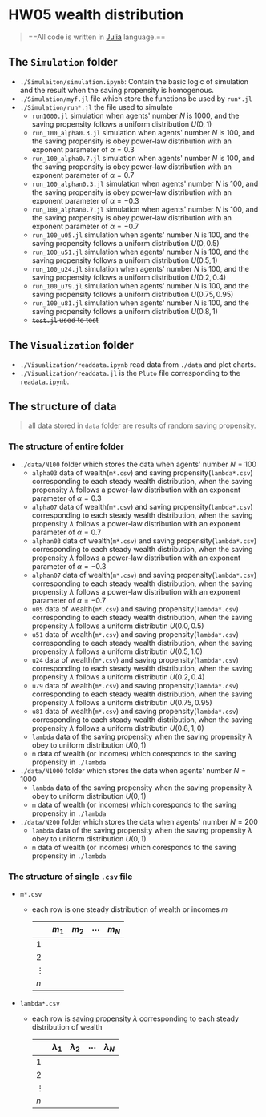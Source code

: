# HW05 wealth distribution
> ==All code is written in [Julia](https://julialang.org/) language.==

## The `Simulation` folder
- `./Simulaiton/simulation.ipynb`: Contain the basic logic of simulation and the result when the saving propensity is homogenous.
- `./Simulation/myf.jl` file which store the functions be used by `run*.jl`
- `./Simulation/run*.jl` the file used to simulate
    - `run1000.jl` simulation when agents' number $N$ is $1000$, and the saving propensity follows a uniform distribution $U(0,1)$ 
    - `run_100_alpha0.3.jl` simulation when agents' number $N$ is $100$, and the saving propensity is obey power-law distribution with an exponent parameter of $\alpha = 0.3$ 
    - `run_100_alpha0.7.jl` simulation when agents' number $N$ is $100$, and the saving propensity is obey power-law distribution with an exponent parameter of $\alpha = 0.7$ 
    - `run_100_alphan0.3.jl` simulation when agents' number $N$ is $100$, and the saving propensity is obey power-law distribution with an exponent parameter of $\alpha = -0.3$ 
    - `run_100_alphan0.7.jl` simulation when agents' number $N$ is $100$, and the saving propensity is obey power-law distribution with an exponent parameter of $\alpha = -0.7$ 
    - `run_100_u05.jl` simulation when agents' number $N$ is $100$, and the saving propensity follows a uniform distribution $U(0,0.5)$ 
    - `run_100_u51.jl` simulation when agents' number $N$ is $100$, and the saving propensity follows a uniform distribution $U(0.5,1)$ 
    - `run_100_u24.jl` simulation when agents' number $N$ is $100$, and the saving propensity follows a uniform distribution $U(0.2,0.4)$ 
    - `run_100_u79.jl` simulation when agents' number $N$ is $100$, and the saving propensity follows a uniform distribution $U(0.75,0.95)$ 
    - `run_100_u81.jl` simulation when agents' number $N$ is $100$, and the saving propensity follows a uniform distribution $U(0.8,1)$ 
    - ~~`test.jl` used to test~~

## The `Visualization` folder
- `./Visualization/readdata.ipynb` read data from `./data` and plot charts.
- `./Visualization/readdata.jl` is the `Pluto` file corresponding to the `readata.ipynb`.

## The structure of data
> all data stored in `data` folder are results of random saving propensity.

### The structure of entire folder
- `./data/N100` folder which stores the data when agents' number $N = 100$ 
    - `alpha03` data of wealth(`m*.csv`) and saving propensity(`lambda*.csv`) corresponding to each steady wealth distribution, when the saving propensity $\lambda$  follows a power-law distribution with an exponent parameter of $\alpha = 0.3$ 
    - `alpha07` data of wealth(`m*.csv`) and saving propensity(`lambda*.csv`) corresponding to each steady wealth distribution, when the saving propensity $\lambda$ follows a power-law distribution with an exponent parameter of $\alpha = 0.7$  
    - `alphan03` data of wealth(`m*.csv`) and saving propensity(`lambda*.csv`) corresponding to each steady wealth distribution, when the saving propensity $\lambda$ follows a power-law distribution with an exponent parameter of $\alpha = -0.3$  
    - `alphan07` data of wealth(`m*.csv`) and saving propensity(`lambda*.csv`) corresponding to each steady wealth distribution, when the saving propensity $\lambda$ follows a power-law distribution with an exponent parameter of $\alpha = -0.7$  
    - `u05` data of wealth(`m*.csv`) and saving propensity(`lambda*.csv`) corresponding to each steady wealth distribution, when the saving propensity $\lambda$ follows a uniform distributin $U(0.0,0.5)$ 
    - `u51` data of wealth(`m*.csv`) and saving propensity(`lambda*.csv`) corresponding to each steady wealth distribution, when the saving propensity $\lambda$ follows a uniform distributin $U(0.5,1.0)$ 
    - `u24` data of wealth(`m*.csv`) and saving propensity(`lambda*.csv`) corresponding to each steady wealth distribution, when the saving propensity $\lambda$ follows a uniform distributin $U(0.2,0.4)$ 
    - `u79` data of wealth(`m*.csv`) and saving propensity(`lambda*.csv`) corresponding to each steady wealth distribution, when the saving propensity $\lambda$ follows a uniform distributin $U(0.75,0.95)$ 
    - `u81` data of wealth(`m*.csv`) and saving propensity(`lambda*.csv`) corresponding to each steady wealth distribution, when the saving propensity $\lambda$ follows a uniform distributin $U(0.8,1,0)$ 
    - `lambda` data of the saving propensity when the saving propensity $\lambda$ obey to uniform distribution $U(0,1)$
    - `m` data of wealth (or incomes) which coresponds to the saving propensity in `./lambda`
- `./data/N1000` folder which stores the data when agents' number $N =1000$ 
    - `lambda` data of the saving propensity when the saving propensity $\lambda$ obey to uniform distribution $U(0,1)$
    - `m` data of wealth (or incomes) which coresponds to the saving propensity in `./lambda`
- `./data/N200` folder which stores the data when agents' number $N = 200$ 
    - `lambda` data of the saving propensity when the saving propensity $\lambda$ obey to uniform distribution $U(0,1)$
    - `m` data of wealth (or incomes) which coresponds to the saving propensity in `./lambda`

### The structure of single `.csv` file
- `m*.csv`
    - each row is one steady distribution of wealth or incomes $m$ 

        |          | $m_{1}$ | $m_{2}$ | $\cdots$ | $m_{N}$ |
        |:---------|:--------|:--------|:---------|:--------|
        | $1$      |         |         |          |         |
        | $2$      |         |         |          |         |
        | $\vdots$ |         |         |          |         |
        | $n$      |         |         |          |         |

- `lambda*.csv`
    - each row is saving propensity $\lambda$ corresponding to each steady distribution of wealth

        |          | $\lambda_{1}$ | $\lambda_{2}$ | $\cdots$ | $\lambda_{N}$ |
        |:---------|:--------------|:--------------|:---------|:--------------|
        | $1$      |               |               |          |               |
        | $2$      |               |               |          |               |
        | $\vdots$ |               |               |          |               |
        | $n$      |               |               |          |               |



